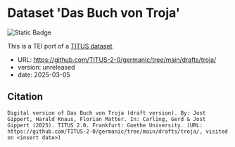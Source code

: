 # Dataset 'Das Buch von Troja'

![Static Badge](https://img.shields.io/badge/TEI_validation-passing-green)

This is a TEI port of a [TITUS dataset](http://titus.uni-frankfurt.de/texte/etcs/germ/mhd/troja/troja.htm).

* URL: https://github.com/TITUS-2-0/germanic/tree/main/drafts/troja/
* version: unreleased
* date: 2025-03-05

## Citation
```
Digital version of Das Buch von Troja (draft version). By: Jost Gippert, Harald Knaus, Florian Matter. In: Carling, Gerd & Jost Gippert (2025). TITUS 2.0. Frankfurt: Goethe University. (URL: https://github.com/TITUS-2-0/germanic/tree/main/drafts/troja/, visited on <insert date>)
```
